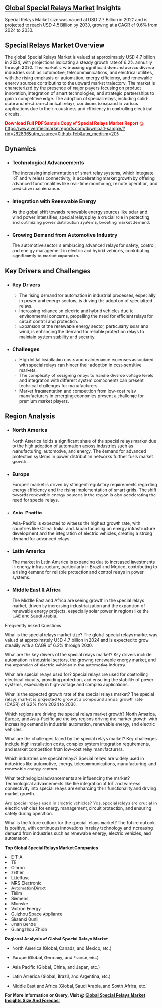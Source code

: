 <h2><a href="https://www.verifiedmarketreports.com/download-sample/?rid=282836&amp;utm_source=Github&amp;utm_medium=205" target="_blank">Global Special Relays Market</a> Insights</h2><p>Special Relays Market size was valued at USD 2.2 Billion in 2022 and is projected to reach USD 4.5 Billion by 2030, growing at a CAGR of 9.6% from 2024 to 2030.</p><p> <h2>Special Relays Market Overview</h2> <p>The global Special Relays Market is valued at approximately USD 4.7 billion in 2024, with projections indicating a steady growth rate of 6.2% annually through 2030. The market is witnessing significant demand across diverse industries such as automotive, telecommunications, and electrical utilities, with the rising emphasis on automation, energy efficiency, and renewable energy sources contributing to the upward market trajectory. The market is characterized by the presence of major players focusing on product innovation, integration of smart technologies, and strategic partnerships to gain a competitive edge. The adoption of special relays, including solid-state and electromechanical relays, continues to expand in various applications due to their robustness and efficiency in controlling electrical circuits.</p> <p><p><span class=""><span style="color: #ff0000;"><strong>Download Full PDF Sample Copy of Special Relays Market Report</strong> @ </span><a href="https://www.verifiedmarketreports.com/download-sample/?rid=282836&amp;utm_source=Github-Feb&amp;utm_medium=205" target="_blank">https://www.verifiedmarketreports.com/download-sample/?rid=282836&amp;utm_source=Github-Feb&amp;utm_medium=205</a></span></p></p> <h2>Dynamics</h2> <ul> <li><h3>Technological Advancements</h3> The increasing implementation of smart relay systems, which integrate IoT and wireless connectivity, is accelerating market growth by offering advanced functionalities like real-time monitoring, remote operation, and predictive maintenance.</li> <li><h3>Integration with Renewable Energy</h3> As the global shift towards renewable energy sources like solar and wind power intensifies, special relays play a crucial role in protecting and optimizing power distribution systems, boosting market demand.</li> <li><h3>Growing Demand from Automotive Industry</h3> The automotive sector is embracing advanced relays for safety, control, and energy management in electric and hybrid vehicles, contributing significantly to market expansion.</li> </ul> <h2>Key Drivers and Challenges</h2> <ul> <li><h3>Key Drivers</h3> <ul> <li>The rising demand for automation in industrial processes, especially in power and energy sectors, is driving the adoption of specialized relays.</li> <li>Increasing reliance on electric and hybrid vehicles due to environmental concerns, propelling the need for efficient relays for circuit control and protection.</li> <li>Expansion of the renewable energy sector, particularly solar and wind, is enhancing the demand for reliable protection relays to maintain system stability and security.</li> </ul> </li> <li><h3>Challenges</h3> <ul> <li>High initial installation costs and maintenance expenses associated with special relays can hinder their adoption in cost-sensitive markets.</li> <li>The complexity of designing relays to handle diverse voltage levels and integration with different system components can present technical challenges for manufacturers.</li> <li>Market fragmentation and competition from low-cost relay manufacturers in emerging economies present a challenge for premium market players.</li> </ul> </li> </ul> <h2>Region Analysis</h2> <ul> <li><h3>North America</h3> North America holds a significant share of the special relays market due to the high adoption of automation across industries such as manufacturing, automotive, and energy. The demand for advanced protection systems in power distribution networks further fuels market growth.</li> <li><h3>Europe</h3> Europe’s market is driven by stringent regulatory requirements regarding energy efficiency and the rising implementation of smart grids. The shift towards renewable energy sources in the region is also accelerating the need for special relays.</li> <li><h3>Asia-Pacific</h3> Asia-Pacific is expected to witness the highest growth rate, with countries like China, India, and Japan focusing on energy infrastructure development and the integration of electric vehicles, creating a strong demand for advanced relays.</li> <li><h3>Latin America</h3> The market in Latin America is expanding due to increased investments in energy infrastructure, particularly in Brazil and Mexico, contributing to a rising demand for reliable protection and control relays in power systems.</li> <li><h3>Middle East & Africa</h3> The Middle East and Africa are seeing growth in the special relays market, driven by increasing industrialization and the expansion of renewable energy projects, especially solar power in regions like the UAE and Saudi Arabia.</li> </ul> <p>Frequently Asked Questions</p> <p>What is the special relays market size? The global special relays market was valued at approximately USD 4.7 billion in 2024 and is expected to grow steadily with a CAGR of 6.2% through 2030.</p> <p>What are the key drivers of the special relays market? Key drivers include automation in industrial sectors, the growing renewable energy market, and the expansion of electric vehicles in the automotive industry.</p> <p>What are special relays used for? Special relays are used for controlling electrical circuits, providing protection, and ensuring the stability of power systems, especially in high-voltage and complex applications.</p> <p>What is the expected growth rate of the special relays market? The special relays market is projected to grow at a compound annual growth rate (CAGR) of 6.2% from 2024 to 2030.</p> <p>Which regions are driving the special relays market growth? North America, Europe, and Asia-Pacific are the key regions driving the market growth, with increasing demand in industrial automation, renewable energy, and electric vehicles.</p> <p>What are the challenges faced by the special relays market? Key challenges include high installation costs, complex system integration requirements, and market competition from low-cost relay manufacturers.</p> <p>Which industries use special relays? Special relays are widely used in industries like automotive, energy, telecommunications, manufacturing, and renewable energy sectors.</p> <p>What technological advancements are influencing the market? Technological advancements like the integration of IoT and wireless connectivity into special relays are enhancing their functionality and driving market growth.</p> <p>Are special relays used in electric vehicles? Yes, special relays are crucial in electric vehicles for energy management, circuit protection, and ensuring safety during operation.</p> <p>What is the future outlook for the special relays market? The future outlook is positive, with continuous innovations in relay technology and increasing demand from industries such as renewable energy, electric vehicles, and automation.</p> </p><p><strong>Top Global Special Relays Market Companies</strong></p><div data-test-id=""><p><li>E-T-A</li><li> TE</li><li> Omron</li><li> zettler</li><li> Littelfuse</li><li> MRS Electronic</li><li> AutomationDirect</li><li> Thiim</li><li> Siemens</li><li> Miunske</li><li> Victron Energy</li><li> Guizhou Space Appliance</li><li> Shaanxi Qunli</li><li> Jinan Bende</li><li> Guangzhou Zhixin</li></p><div><strong>Regional Analysis of&nbsp;Global Special Relays Market</strong></div><ul><li dir="ltr"><p dir="ltr">North America&nbsp;(Global, Canada, and Mexico, etc.)</p></li><li dir="ltr"><p dir="ltr">Europe (Global, Germany, and France, etc.)</p></li><li dir="ltr"><p dir="ltr">Asia Pacific&nbsp;(Global, China, and Japan, etc.)</p></li><li dir="ltr"><p dir="ltr">Latin America&nbsp;(Global, Brazil, and Argentina, etc.)</p></li><li dir="ltr">Middle East and Africa&nbsp;(Global, Saudi Arabia, and South Africa, etc.)</li></ul><p><strong>For More Information or Query, Visit @&nbsp;</strong><strong><a href="https://www.verifiedmarketreports.com/product/special-relays-market/?utm_source=Github&amp;utm_medium=205" target="_blank">Global Special Relays Market Insights Size And Forecast</a></strong></p></div>
